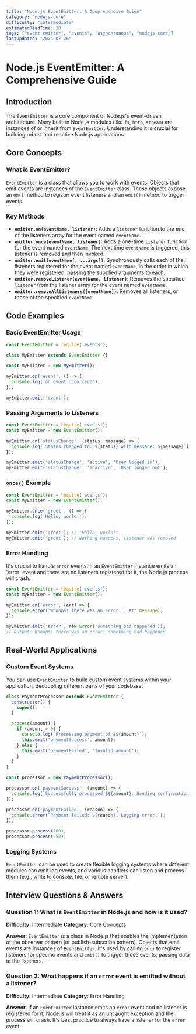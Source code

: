 ```yaml
---
title: "Node.js EventEmitter: A Comprehensive Guide"
category: "nodejs-core"
difficulty: "intermediate"
estimatedReadTime: 20
tags: ["event-emitter", "events", "asynchronous", "nodejs-core"]
lastUpdated: "2024-07-26"
---
```


# Node.js EventEmitter: A Comprehensive Guide

## Introduction

The `EventEmitter` is a core component of Node.js's event-driven architecture. Many built-in Node.js modules (like `fs`, `http`, `stream`) are instances of or inherit from `EventEmitter`. Understanding it is crucial for building robust and reactive Node.js applications.

## Core Concepts

### What is EventEmitter?

`EventEmitter` is a class that allows you to work with events. Objects that emit events are instances of the `EventEmitter` class. These objects expose an `on()` method to register event listeners and an `emit()` method to trigger events.

### Key Methods

*   **`emitter.on(eventName, listener)`**: Adds a `listener` function to the end of the listeners array for the event named `eventName`.
*   **`emitter.once(eventName, listener)`**: Adds a one-time `listener` function for the event named `eventName`. The next time `eventName` is triggered, this listener is removed and then invoked.
*   **`emitter.emit(eventName[, ...args])`**: Synchronously calls each of the listeners registered for the event named `eventName`, in the order in which they were registered, passing the supplied arguments to each.
*   **`emitter.removeListener(eventName, listener)`**: Removes the specified `listener` from the listener array for the event named `eventName`.
*   **`emitter.removeAllListeners([eventName])`**: Removes all listeners, or those of the specified `eventName`.

## Code Examples

### Basic EventEmitter Usage

```javascript
const EventEmitter = require('events');

class MyEmitter extends EventEmitter {}

const myEmitter = new MyEmitter();

myEmitter.on('event', () => {
  console.log('an event occurred!');
});

myEmitter.emit('event');
```

### Passing Arguments to Listeners

```javascript
const EventEmitter = require('events');
const myEmitter = new EventEmitter();

myEmitter.on('statusChange', (status, message) => {
  console.log(`Status changed to: ${status} with message: ${message}`);
});

myEmitter.emit('statusChange', 'active', 'User logged in');
myEmitter.emit('statusChange', 'inactive', 'User logged out');
```

### `once()` Example

```javascript
const EventEmitter = require('events');
const myEmitter = new EventEmitter();

myEmitter.once('greet', () => {
  console.log('Hello, world!');
});

myEmitter.emit('greet'); // "Hello, world!"
myEmitter.emit('greet'); // Nothing happens, listener was removed
```

### Error Handling

It's crucial to handle `error` events. If an `EventEmitter` instance emits an 'error' event and there are no listeners registered for it, the Node.js process will crash.

```javascript
const EventEmitter = require('events');
const myEmitter = new EventEmitter();

myEmitter.on('error', (err) => {
  console.error('Whoops! there was an error:', err.message);
});

myEmitter.emit('error', new Error('something bad happened'));
// Output: Whoops! there was an error: something bad happened
```

## Real-World Applications

### Custom Event Systems

You can use `EventEmitter` to build custom event systems within your application, decoupling different parts of your codebase.

```javascript
class PaymentProcessor extends EventEmitter {
  constructor() {
    super();
  }

  process(amount) {
    if (amount > 0) {
      console.log(`Processing payment of $${amount}`);
      this.emit('paymentSuccess', amount);
    } else {
      this.emit('paymentFailed', 'Invalid amount');
    }
  }
}

const processor = new PaymentProcessor();

processor.on('paymentSuccess', (amount) => {
  console.log(`Successfully processed $${amount}. Sending confirmation email.`);
});

processor.on('paymentFailed', (reason) => {
  console.error(`Payment failed: ${reason}. Logging error.`);
});

processor.process(100);
processor.process(-50);
```

### Logging Systems

`EventEmitter` can be used to create flexible logging systems where different modules can emit log events, and various handlers can listen and process them (e.g., write to console, file, or remote server).

## Interview Questions & Answers

### Question 1: What is `EventEmitter` in Node.js and how is it used?
**Difficulty**: Intermediate
**Category**: Core Concepts

**Answer**: `EventEmitter` is a class in Node.js that enables the implementation of the observer pattern (or publish-subscribe pattern). Objects that emit events are instances of `EventEmitter`. It's used by calling `on()` to register listeners for specific events and `emit()` to trigger those events, passing data to the listeners.

### Question 2: What happens if an `error` event is emitted without a listener?
**Difficulty**: Intermediate
**Category**: Error Handling

**Answer**: If an `EventEmitter` instance emits an `error` event and no listener is registered for it, Node.js will treat it as an uncaught exception and the process will crash. It's best practice to always have a listener for the `error` event.
